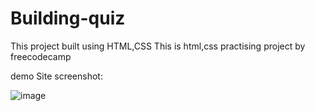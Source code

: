 # Building-quiz
This project built using HTML,CSS
This is html,css practising project by freecodecamp


demo Site screenshot:

![image](https://user-images.githubusercontent.com/117254052/203708380-a5b7614c-7df9-4a88-9810-b9642ada2252.png)

